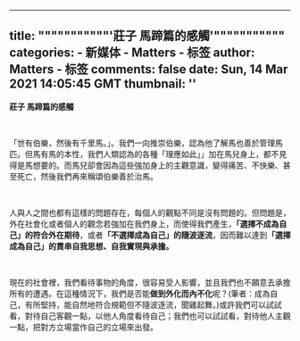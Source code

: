 
---
title: """""""""""'莊子 馬蹄篇的感觸'"""""""""""
categories: 
    - 新媒体
    - Matters - 标签
author: Matters - 标签
comments: false
date: Sun, 14 Mar 2021 14:05:45 GMT
thumbnail: ''
---

<div>   
<p><strong>莊子 馬蹄篇的感觸</strong></p><p><br></p><p>「世有伯樂，然後有千里馬。」。我們一向推崇伯樂，認為他了解馬也善於管理馬匹。但馬有馬的本性，我們人類認為的各種「理應如此」」加在馬兒身上，都不見得是馬想要的。而馬兒卻會因為這些強加身上的主觀意識，變得痛苦、不快樂、甚至死亡，然後我們再來稱頌伯樂善於治馬。</p><p><br></p><p>人與人之間也都有這樣的問題存在，每個人的觀點不同是沒有問題的。但問題是，外在社會化或者個人的觀念若強加在我們身上，而使得我們產生，<strong>「選擇不成為自己」的符合外在期待</strong>，或者<strong>「不選擇成為自己」的隨波逐流</strong>，因而難以達到<strong>「選擇成為自己」的貫串自我思想、自我實現與承擔。</strong></p><p><br></p><p>現在的社會裡，我們看待事物的角度，很容易受人影響，並且我們也不願意去承擔所有的遭遇。在這種情況下，我們是否能<strong>做到外化而內不化</strong>呢？(筆者：成為自己，有所堅持，能自然地符合規範但不隨波逐流，聞雞起舞。)或許我們可以試試看，對待自己客觀一點，以他人角度看待自己；我們也可以試試看，對待他人主觀一點，把對方立場當作自己的立場來出發。</p>  
</div>
            